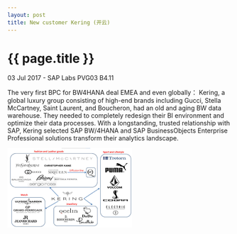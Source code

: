 ```yaml
---
layout: post
title: New customer Kering (开云)
---
```


{{ page.title }}
================

<p class="meta">03 Jul 2017 - SAP Labs PVG03 B4.11</p>

<p>
The very first BPC for BW4HANA deal EMEA and even globally：
Kering, a global luxury group consisting of high-end brands including Gucci, Stella McCartney, Saint Laurent, and Boucheron, had an old and aging BW data warehouse. They needed to completely redesign their BI environment and optimize their data processes. With a longstanding, trusted relationship with SAP, Kering selected SAP BW/4HANA and SAP BusinessObjects Enterprise Professional solutions transform their analytics landscape.
</p>
<a> 
<img src="/images/posts/Kering.png">
</a>




